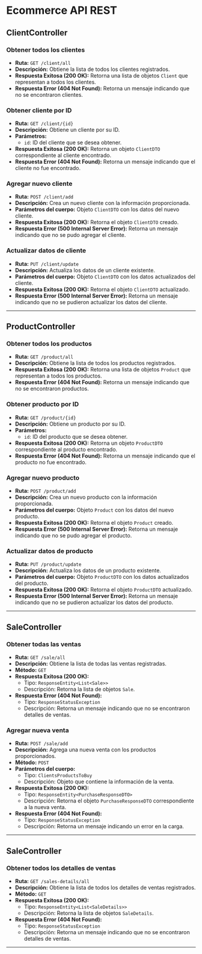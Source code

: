 # Ecommerce API REST

## ClientController

### Obtener todos los clientes

- **Ruta:** `GET /client/all`
- **Descripción:** Obtiene la lista de todos los clientes registrados.
- **Respuesta Exitosa (200 OK):** Retorna una lista de objetos `Client` que representan a todos los clientes.
- **Respuesta Error (404 Not Found):** Retorna un mensaje indicando que no se encontraron clientes.

### Obtener cliente por ID

- **Ruta:** `GET /client/{id}`
- **Descripción:** Obtiene un cliente por su ID.
- **Parámetros:** 
  - `id`: ID del cliente que se desea obtener.
- **Respuesta Exitosa (200 OK):** Retorna un objeto `ClientDTO` correspondiente al cliente encontrado.
- **Respuesta Error (404 Not Found):** Retorna un mensaje indicando que el cliente no fue encontrado.

### Agregar nuevo cliente

- **Ruta:** `POST /client/add`
- **Descripción:** Crea un nuevo cliente con la información proporcionada.
- **Parámetros del cuerpo:** Objeto `ClientDTO` con los datos del nuevo cliente.
- **Respuesta Exitosa (200 OK):** Retorna el objeto `ClientDTO` creado.
- **Respuesta Error (500 Internal Server Error):** Retorna un mensaje indicando que no se pudo agregar el cliente.

### Actualizar datos de cliente

- **Ruta:** `PUT /client/update`
- **Descripción:** Actualiza los datos de un cliente existente.
- **Parámetros del cuerpo:** Objeto `ClientDTO` con los datos actualizados del cliente.
- **Respuesta Exitosa (200 OK):** Retorna el objeto `ClientDTO` actualizado.
- **Respuesta Error (500 Internal Server Error):** Retorna un mensaje indicando que no se pudieron actualizar los datos del cliente.

---

## ProductController

### Obtener todos los productos

- **Ruta:** `GET /product/all`
- **Descripción:** Obtiene la lista de todos los productos registrados.
- **Respuesta Exitosa (200 OK):** Retorna una lista de objetos `Product` que representan a todos los productos.
- **Respuesta Error (404 Not Found):** Retorna un mensaje indicando que no se encontraron productos.

### Obtener producto por ID

- **Ruta:** `GET /product/{id}`
- **Descripción:** Obtiene un producto por su ID.
- **Parámetros:** 
  - `id`: ID del producto que se desea obtener.
- **Respuesta Exitosa (200 OK):** Retorna un objeto `ProductDTO` correspondiente al producto encontrado.
- **Respuesta Error (404 Not Found):** Retorna un mensaje indicando que el producto no fue encontrado.

### Agregar nuevo producto

- **Ruta:** `POST /product/add`
- **Descripción:** Crea un nuevo producto con la información proporcionada.
- **Parámetros del cuerpo:** Objeto `Product` con los datos del nuevo producto.
- **Respuesta Exitosa (200 OK):** Retorna el objeto `Product` creado.
- **Respuesta Error (500 Internal Server Error):** Retorna un mensaje indicando que no se pudo agregar el producto.

### Actualizar datos de producto

- **Ruta:** `PUT /product/update`
- **Descripción:** Actualiza los datos de un producto existente.
- **Parámetros del cuerpo:** Objeto `ProductDTO` con los datos actualizados del producto.
- **Respuesta Exitosa (200 OK):** Retorna el objeto `ProductDTO` actualizado.
- **Respuesta Error (500 Internal Server Error):** Retorna un mensaje indicando que no se pudieron actualizar los datos del producto.

---
## SaleController

### Obtener todas las ventas

- **Ruta:** `GET /sale/all`
- **Descripción:** Obtiene la lista de todas las ventas registradas.
- **Método:** `GET`
- **Respuesta Exitosa (200 OK):**
  - Tipo: `ResponseEntity<List<Sale>>`
  - Descripción: Retorna la lista de objetos `Sale`.
- **Respuesta Error (404 Not Found):**
  - Tipo: `ResponseStatusException`
  - Descripción: Retorna un mensaje indicando que no se encontraron detalles de ventas.

### Agregar nueva venta

- **Ruta:** `POST /sale/add`
- **Descripción:** Agrega una nueva venta con los productos proporcionados.
- **Método:** `POST`
- **Parámetros del cuerpo:**
  - Tipo: `ClientsProductsToBuy`
  - Descripción: Objeto que contiene la información de la venta.
- **Respuesta Exitosa (200 OK):**
  - Tipo: `ResponseEntity<PurchaseResponseDTO>`
  - Descripción: Retorna el objeto `PurchaseResponseDTO` correspondiente a la nueva venta.
- **Respuesta Error (404 Not Found):**
  - Tipo: `ResponseStatusException`
  - Descripción: Retorna un mensaje indicando un error en la carga.

---
## SaleController

### Obtener todos los detalles de ventas

- **Ruta:** `GET /sales-details/all`
- **Descripción:** Obtiene la lista de todos los detalles de ventas registrados.
- **Método:** `GET`
- **Respuesta Exitosa (200 OK):**
  - Tipo: `ResponseEntity<List<SaleDetails>>`
  - Descripción: Retorna la lista de objetos `SaleDetails`.
- **Respuesta Error (404 Not Found):**
  - Tipo: `ResponseStatusException`
  - Descripción: Retorna un mensaje indicando que no se encontraron detalles de ventas.

---
 
 
